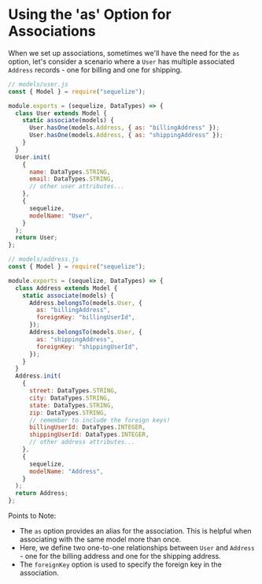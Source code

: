 # Using the 'as' Option for Associations

When we set up associations, sometimes we'll have the need for the `as` option, let's consider a scenario where a `User` has multiple associated `Address` records - one for billing and one for shipping.

```javascript
// models/user.js
const { Model } = require("sequelize");

module.exports = (sequelize, DataTypes) => {
  class User extends Model {
    static associate(models) {
      User.hasOne(models.Address, { as: "billingAddress" });
      User.hasOne(models.Address, { as: "shippingAddress" });
    }
  }
  User.init(
    {
      name: DataTypes.STRING,
      email: DataTypes.STRING,
      // other user attributes...
    },
    {
      sequelize,
      modelName: "User",
    }
  );
  return User;
};

// models/address.js
const { Model } = require("sequelize");

module.exports = (sequelize, DataTypes) => {
  class Address extends Model {
    static associate(models) {
      Address.belongsTo(models.User, {
        as: "billingAddress",
        foreignKey: "billingUserId",
      });
      Address.belongsTo(models.User, {
        as: "shippingAddress",
        foreignKey: "shippingUserId",
      });
    }
  }
  Address.init(
    {
      street: DataTypes.STRING,
      city: DataTypes.STRING,
      state: DataTypes.STRING,
      zip: DataTypes.STRING,
      // remember to include the foreign keys!
      billingUserId: DataTypes.INTEGER,
      shippingUserId: DataTypes.INTEGER,
      // other address attributes...
    },
    {
      sequelize,
      modelName: "Address",
    }
  );
  return Address;
};
```

Points to Note:

- The `as` option provides an alias for the association. This is helpful when associating with the same model more than once.
- Here, we define two one-to-one relationships between `User` and `Address` - one for the billing address and one for the shipping address.
- The `foreignKey` option is used to specify the foreign key in the association.
